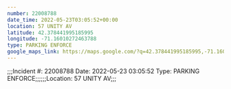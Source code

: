 ```yaml
---
number: 22008788
date_time: 2022-05-23T03:05:52+00:00
location: 57 UNITY AV
latitude: 42.378441995185995
longitude: -71.16010272463788
type: PARKING ENFORCE
google_maps_link: https://maps.google.com/?q=42.378441995185995,-71.16010272463788
---
```


;;;Incident #: 22008788   Date: 2022-05-23 03:05:52    Type: PARKING ENFORCE;;;;;;Location: 57 UNITY AV;;;
